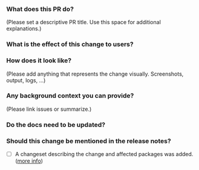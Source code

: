### What does this PR do?

(Please set a descriptive PR title. Use this space for additional explanations.)

### What is the effect of this change to users?

### How does it look like?

(Please add anything that represents the change visually. Screenshots, output, logs, ...)

### Any background context you can provide?

(Please link issues or summarize.)

### Do the docs need to be updated?

### Should this change be mentioned in the release notes?

- [ ] A changeset describing the change and affected packages was added. ([more info](https://github.com/changesets/changesets/blob/main/docs/adding-a-changeset.md))
